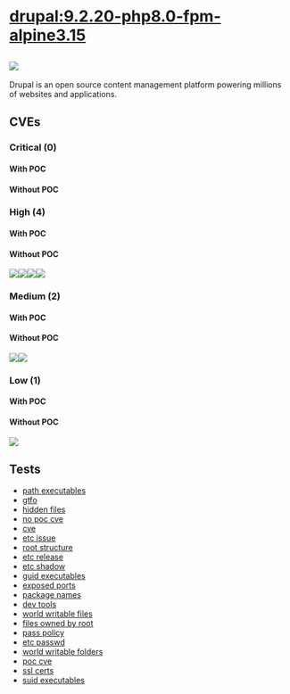 # [drupal:9.2.20-php8.0-fpm-alpine3.15](https://hub.docker.com/_/drupal?tab=tags)
![](https://img.shields.io/static/v1?label=tag&message=9.2.20-php8.0-fpm-alpine3.15&color=blue)
---
<p>
Drupal is an open source content management platform powering millions of websites and applications.
</p>

## CVEs
### Critical (0)
#### With POC

#### Without POC


### High (4)
#### With POC

#### Without POC
[![](https://img.shields.io/badge/%20CVE--2022--31042-HIGH-organge)](https://github.com/trickest/cve/blob/main/2022/CVE-2022-31042.md)[![](https://img.shields.io/badge/%20CVE--2022--31043-HIGH-organge)](https://github.com/trickest/cve/blob/main/2022/CVE-2022-31043.md)[![](https://img.shields.io/badge/%20CVE--2022--22576-HIGH-organge)](https://github.com/trickest/cve/blob/main/2022/CVE-2022-22576.md)[![](https://img.shields.io/badge/%20CVE--2022--1271-HIGH-organge)](https://github.com/trickest/cve/blob/main/2022/CVE-2022-1271.md)

### Medium (2)
#### With POC

#### Without POC
[![](https://img.shields.io/badge/%20CVE--2022--27776-MEDIUM-yellow)](https://github.com/trickest/cve/blob/main/2022/CVE-2022-27776.md)[![](https://img.shields.io/badge/%20CVE--2022--27774-MEDIUM-yellow)](https://github.com/trickest/cve/blob/main/2022/CVE-2022-27774.md)

### Low (1)
#### With POC

#### Without POC
[![](https://img.shields.io/badge/%20CVE--2022--27775-LOW-blue)](https://github.com/trickest/cve/blob/main/2022/CVE-2022-27775.md)

## Tests
* [path executables](reports/path-executables.txt)
* [gtfo](reports/gtfo.txt)
* [hidden files](reports/hidden-files.txt)
* [no poc cve](reports/no-poc-cve.txt)
* [cve](reports/cve.txt)
* [etc issue](reports/etc-issue.txt)
* [root structure](reports/root-structure.txt)
* [etc release](reports/etc-release.txt)
* [etc shadow](reports/etc-shadow.txt)
* [guid executables](reports/guid-executables.txt)
* [exposed ports](reports/exposed-ports.txt)
* [package names](reports/package-names.txt)
* [dev tools](reports/dev-tools.txt)
* [world writable files](reports/world-writable-files.txt)
* [files owned by root](reports/files-owned-by-root.txt)
* [pass policy](reports/pass-policy.txt)
* [etc passwd](reports/etc-passwd.txt)
* [world writable folders](reports/world-writable-folders.txt)
* [poc cve](reports/poc-cve.txt)
* [ssl certs](reports/ssl-certs.txt)
* [suid executables](reports/suid-executables.txt)
